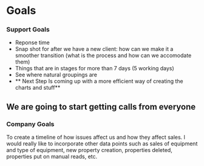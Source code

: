 # Goals

### Support Goals
- Reponse time
- Snap shot for after we have a new client: how can we make it a smoother transition (what is the process and how can we accomodate them)
- Things that are in stages for more than 7 days (5 working days)
- See where natural groupings are 
- **  Next Step Is coming up with a more efficient way of creating the charts and stuff**

## We are going to start getting calls from everyone 

### Company Goals
To create a timeline of how issues affect us and how they affect sales. I would really like to incorporate other data points such as sales of equipment and type of equipment, new property creation, properties deleted, properties put on manual reads, etc. 


